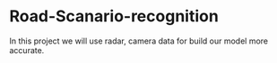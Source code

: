# Road-Scanario-recognition
In this project we will use radar, camera data for build our model more accurate.
